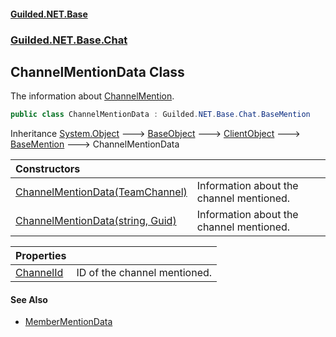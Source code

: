 
#### [Guilded.NET.Base](index 'index')
### [Guilded.NET.Base.Chat](index#Guilded_NET_Base_Chat 'Guilded.NET.Base.Chat')
## ChannelMentionData Class
The information about [ChannelMention](ChannelMention 'Guilded.NET.Base.Chat.ChannelMention').  
```csharp
public class ChannelMentionData : Guilded.NET.Base.Chat.BaseMention
```

Inheritance [System.Object](https://docs.microsoft.com/en-us/dotnet/api/System.Object 'System.Object') &#129106; [BaseObject](BaseObject 'Guilded.NET.Base.BaseObject') &#129106; [ClientObject](ClientObject 'Guilded.NET.Base.ClientObject') &#129106; [BaseMention](BaseMention 'Guilded.NET.Base.Chat.BaseMention') &#129106; ChannelMentionData  

| Constructors | |
| :--- | :--- |
| [ChannelMentionData(TeamChannel)](ChannelMentionData_ChannelMentionData(TeamChannel) 'Guilded.NET.Base.Chat.ChannelMentionData.ChannelMentionData(Guilded.NET.Base.Teams.TeamChannel)') | Information about the channel mentioned.<br/> |
| [ChannelMentionData(string, Guid)](ChannelMentionData_ChannelMentionData(string_Guid) 'Guilded.NET.Base.Chat.ChannelMentionData.ChannelMentionData(string, System.Guid)') | Information about the channel mentioned.<br/> |

| Properties | |
| :--- | :--- |
| [ChannelId](ChannelMentionData_ChannelId 'Guilded.NET.Base.Chat.ChannelMentionData.ChannelId') | ID of the channel mentioned.<br/> |

#### See Also
- [MemberMentionData](MemberMentionData 'Guilded.NET.Base.Chat.MemberMentionData')
